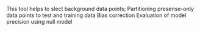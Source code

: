 This tool helps to slect background data points;
Partitioning presense-only data points to test and training data
Bias correction
Evaluation of model precision using null model

